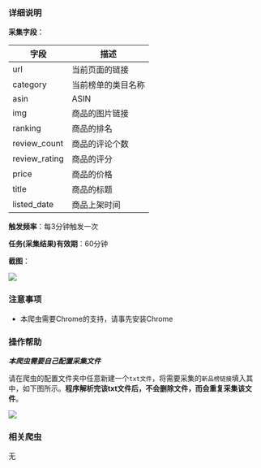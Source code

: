 ### 详细说明

**采集字段**：

| 字段  | 描述  |
| ------------ | ------------ |
| url  | 当前页面的链接 |
| category  | 当前榜单的类目名称  |
|  asin | ASIN  |
| img  | 商品的图片链接  |
| ranking | 商品的排名  |
|  review_count |  商品的评论个数 |
|  review_rating | 商品的评分  |
| price  | 商品的价格  |
| title  |  商品的标题 |
| listed_date |  商品上架时间 |


**触发频率**：每3分钟触发一次

**任务(采集结果)有效期**：60分钟

**截图**：

![](https://raw.githubusercontent.com/zebra-cl/winspider-spiders/master/docs/images/20180702085502.png)

### 注意事项

- 本爬虫需要Chrome的支持，请事先安装Chrome

### 操作帮助

***本爬虫需要自己配置采集文件***

请在爬虫的配置文件夹中任意新建一个`txt文件`，将需要采集的`新品榜链接`填入其中，如下图所示。**程序解析完该txt文件后，不会删除文件，而会重复采集该文件**。

![](https://raw.githubusercontent.com/zebra-cl/winspider-spiders/master/docs/images/20180702085545.png)

### 相关爬虫
无